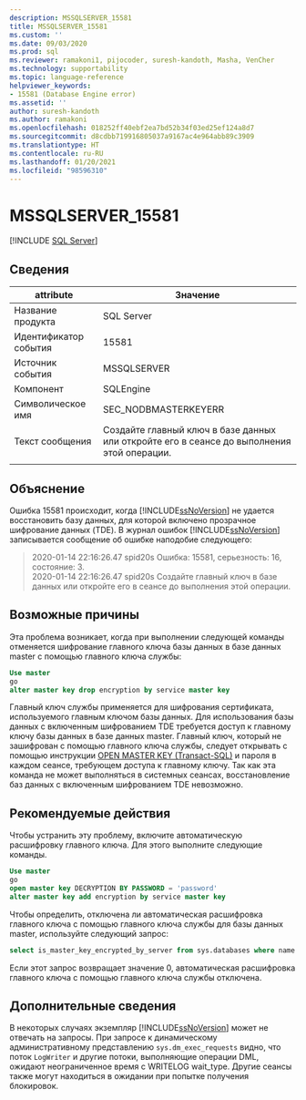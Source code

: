 ```yaml
---
description: MSSQLSERVER_15581
title: MSSQLSERVER_15581
ms.custom: ''
ms.date: 09/03/2020
ms.prod: sql
ms.reviewer: ramakoni1, pijocoder, suresh-kandoth, Masha, VenCher
ms.technology: supportability
ms.topic: language-reference
helpviewer_keywords:
- 15581 (Database Engine error)
ms.assetid: ''
author: suresh-kandoth
ms.author: ramakoni
ms.openlocfilehash: 018252ff40ebf2ea7bd52b34f03ed25ef124a8d7
ms.sourcegitcommit: d8cdbb719916805037a9167ac4e964abb89c3909
ms.translationtype: HT
ms.contentlocale: ru-RU
ms.lasthandoff: 01/20/2021
ms.locfileid: "98596310"
---
```

# <a name="mssqlserver_15581"></a>MSSQLSERVER_15581
 [!INCLUDE [SQL Server](../../includes/applies-to-version/sqlserver.md)]

## <a name="details"></a>Сведения

|attribute|Значение|
|---|---|
|Название продукта|SQL Server|
|Идентификатор события|15581|
|Источник события|MSSQLSERVER|
|Компонент|SQLEngine|
|Символическое имя|SEC_NODBMASTERKEYERR|
|Текст сообщения|Создайте главный ключ в базе данных или откройте его в сеансе до выполнения этой операции.|
||

## <a name="explanation"></a>Объяснение

Ошибка 15581 происходит, когда [!INCLUDE[ssNoVersion](../../includes/ssnoversion-md.md)] не удается восстановить базу данных, для которой включено прозрачное шифрование данных (TDE). В журнал ошибок [!INCLUDE[ssNoVersion](../../includes/ssnoversion-md.md)] записывается сообщение об ошибке наподобие следующего:

> 2020-01-14 22:16:26.47 spid20s Ошибка: 15581, серьезность: 16, состояние: 3.  
2020-01-14 22:16:26.47 spid20s Создайте главный ключ в базе данных или откройте его в сеансе до выполнения этой операции.

## <a name="possible-cause"></a>Возможные причины

Эта проблема возникает, когда при выполнении следующей команды отменяется шифрование главного ключа базы данных в базе данных master с помощью главного ключа службы:

```sql
Use master
go
alter master key drop encryption by service master key
```

Главный ключ службы применяется для шифрования сертификата, используемого главным ключом базы данных. Для использования базы данных с включенным шифрованием TDE требуется доступ к главному ключу базы данных в базе данных master. Главный ключ, который не зашифрован с помощью главного ключа службы, следует открывать с помощью инструкции [OPEN MASTER KEY (Transact-SQL)](../../t-sql/statements/open-master-key-transact-sql.md) и пароля в каждом сеансе, требующем доступа к главному ключу. Так как эта команда не может выполняться в системных сеансах, восстановление баз данных с включенным шифрованием TDE невозможно.

## <a name="user-action"></a>Рекомендуемые действия

Чтобы устранить эту проблему, включите автоматическую расшифровку главного ключа. Для этого выполните следующие команды.

```sql
Use master
go
open master key DECRYPTION BY PASSWORD = 'password'
alter master key add encryption by service master key
```

Чтобы определить, отключена ли автоматическая расшифровка главного ключа с помощью главного ключа службы для базы данных master, используйте следующий запрос:

```sql
select is_master_key_encrypted_by_server from sys.databases where name = 'master'
```

Если этот запрос возвращает значение 0, автоматическая расшифровка главного ключа с помощью главного ключа службы отключена.

## <a name="more-information"></a>Дополнительные сведения

В некоторых случаях экземпляр [!INCLUDE[ssNoVersion](../../includes/ssnoversion-md.md)] может не отвечать на запросы. При запросе к динамическому административному представлению `sys.dm_exec_requests` видно, что поток `LogWriter` и другие потоки, выполняющие операции DML, ожидают неограниченное время с WRITELOG wait_type. Другие сеансы также могут находиться в ожидании при попытке получения блокировок.